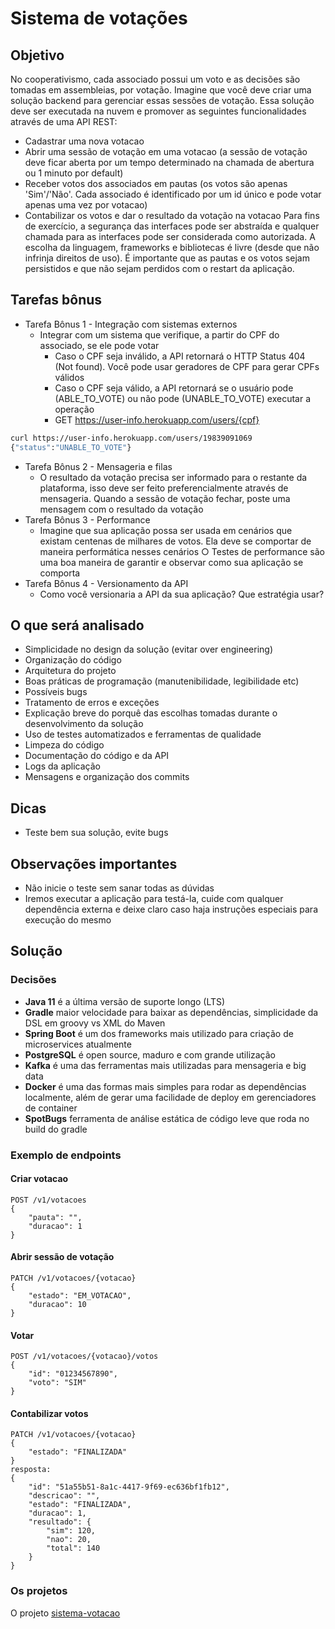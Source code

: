 # Sistema de votações

## Objetivo 

No cooperativismo, cada associado possui um voto e as decisões são tomadas em assembleias,  por votação. Imagine que você deve criar uma solução backend para gerenciar essas sessões de  votação. 
Essa solução deve ser executada na nuvem e promover as seguintes funcionalidades através de  uma API REST:  
- Cadastrar uma nova votacao 
- Abrir uma sessão de votação em uma votacao (a sessão de votação deve ficar aberta por um  tempo determinado na chamada de abertura ou 1 minuto por default) 
- Receber votos dos associados em pautas (os votos são apenas 'Sim'/'Não'. Cada associado  é identificado por um id único e pode votar apenas uma vez por votacao) 
- Contabilizar os votos e dar o resultado da votação na votacao 
Para fins de exercício, a segurança das interfaces pode ser abstraída e qualquer chamada para as  interfaces pode ser considerada como autorizada. A escolha da linguagem, frameworks e  bibliotecas é livre (desde que não infrinja direitos de uso). 
É importante que as pautas e os votos sejam persistidos e que não sejam perdidos com o restart  da aplicação. 

## Tarefas bônus 
- Tarefa Bônus 1 - Integração com sistemas externos 
  - Integrar com um sistema que verifique, a partir do CPF do associado, se ele pode  votar 
    - Caso o CPF seja inválido, a API retornará o HTTP Status 404 (Not found).  Você pode usar geradores de CPF para gerar CPFs válidos 
    - Caso o CPF seja válido, a API retornará se o usuário pode (ABLE_TO_VOTE)  ou não pode (UNABLE_TO_VOTE) executar a operação 
    - GET https://user-info.herokuapp.com/users/{cpf} 
```sh
curl https://user-info.herokuapp.com/users/19839091069
{"status":"UNABLE_TO_VOTE"}
```
- Tarefa Bônus 2 - Mensageria e filas 
  - O resultado da votação precisa ser informado para o restante da plataforma, isso  deve ser feito preferencialmente através de mensageria. Quando a sessão de  votação fechar, poste uma mensagem com o resultado da votação 
- Tarefa Bônus 3 - Performance 
  - Imagine que sua aplicação possa ser usada em cenários que existam centenas de  milhares de votos. Ela deve se comportar de maneira performática nesses cenários ○ Testes de performance são uma boa maneira de garantir e observar como sua  aplicação se comporta 
- Tarefa Bônus 4 - Versionamento da API 
  - Como você versionaria a API da sua aplicação? Que estratégia usar? 

## O que será analisado 
- Simplicidade no design da solução (evitar over engineering) 
- Organização do código 
- Arquitetura do projeto 
- Boas práticas de programação (manutenibilidade, legibilidade etc) 
- Possíveis bugs 
- Tratamento de erros e exceções 
- Explicação breve do porquê das escolhas tomadas durante o desenvolvimento da solução 
- Uso de testes automatizados e ferramentas de qualidade 
- Limpeza do código 
- Documentação do código e da API 
- Logs da aplicação 
- Mensagens e organização dos commits 

## Dicas 
- Teste bem sua solução, evite bugs 

## Observações importantes 
- Não inicie o teste sem sanar todas as dúvidas 
- Iremos executar a aplicação para testá-la, cuide com qualquer dependência externa e deixe  claro caso haja instruções especiais para execução do mesmo

## Solução

### Decisões

- **Java 11** é a última versão de suporte longo (LTS)
- **Gradle** maior velocidade para baixar as dependências, simplicidade da DSL em groovy vs XML do Maven
- **Spring Boot** é um dos frameworks mais utilizado para criação de microservices atualmente
- **PostgreSQL** é open source, maduro e com grande utilização
- **Kafka** é uma das ferramentas mais utilizadas para mensageria e big data
- **Docker** é uma das formas mais simples para rodar as dependências localmente, além de gerar uma facilidade de deploy em gerenciadores de container
- **SpotBugs** ferramenta de análise estática de código leve que roda no build do gradle

### Exemplo de endpoints

#### Criar votacao
```
POST /v1/votacoes
{
    "pauta": "",
    "duracao": 1
}
```

#### Abrir sessão de votação
```
PATCH /v1/votacoes/{votacao}
{
    "estado": "EM_VOTACAO",
    "duracao": 10
}
```

#### Votar
```
POST /v1/votacoes/{votacao}/votos
{
    "id": "01234567890",
    "voto": "SIM"
}
```

#### Contabilizar votos

```
PATCH /v1/votacoes/{votacao}
{
    "estado": "FINALIZADA"
}
resposta:
{
    "id": "51a55b51-8a1c-4417-9f69-ec636bf1fb12",
    "descricao": "",
    "estado": "FINALIZADA",
    "duracao": 1,
    "resultado": {
        "sim": 120,
        "nao": 20,
        "total": 140
    }
}
```

### Os projetos

O projeto [sistema-votacao](./sistema-votacao/README.md)